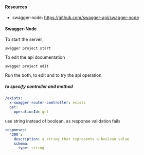#### Resources

* swagger-node: https://github.com/swagger-api/swagger-node

#### Swagger-Node

To start the server, 
```
swagger project start
```

To edit the api documentation
```
swagger project edit
```

Run the both, to edit and to try the api operation.

##### to specify controller and method

```yaml
/exists:
  x-swagger-router-controller: exists
  get:
    operationId: get
```

use string instead of boolean, as response validation fails

```yaml
responses:
  '200':
    description: a string that represents a boolean value
    schema:
      type: string
```
